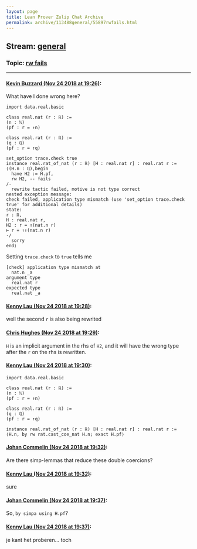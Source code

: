 ```yaml
---
layout: page
title: Lean Prover Zulip Chat Archive 
permalink: archive/113488general/55897rwfails.html
---
```


## Stream: [general](index.html)
### Topic: [rw fails](55897rwfails.html)

---

#### [Kevin Buzzard (Nov 24 2018 at 19:26)](https://leanprover.zulipchat.com/#narrow/stream/113488-general/topic/rw%20fails/near/148286611):
What have I done wrong here?

```lean
import data.real.basic

class real.nat (r : ℝ) :=
(n : ℕ)
(pf : r = ↑n)

class real.rat (r : ℝ) :=
(q : ℚ)
(pf : r = ↑q)

set_option trace.check true
instance real.rat_of_nat (r : ℝ) [H : real.nat r] : real.rat r :=
⟨(H.n : ℚ),begin
  have H2 := H.pf,
  rw H2, -- fails
/-
  rewrite tactic failed, motive is not type correct
nested exception message:
check failed, application type mismatch (use 'set_option trace.check true' for additional details)
state:
r : ℝ,
H : real.nat r,
H2 : r = ↑(nat.n r)
⊢ r = ↑↑(nat.n r)
-/
  sorry 
end⟩
```

Setting `trace.check` to `true` tells me

```
[check] application type mismatch at
  nat.n _a
argument type
  real.nat r
expected type
  real.nat _a
```

#### [Kenny Lau (Nov 24 2018 at 19:28)](https://leanprover.zulipchat.com/#narrow/stream/113488-general/topic/rw%20fails/near/148286682):
well the second `r` is also being rewrited

#### [Chris Hughes (Nov 24 2018 at 19:29)](https://leanprover.zulipchat.com/#narrow/stream/113488-general/topic/rw%20fails/near/148286695):
`H` is an implicit argument in the rhs of `H2`, and it will have the wrong type after the `r` on the rhs is rewritten.

#### [Kenny Lau (Nov 24 2018 at 19:30)](https://leanprover.zulipchat.com/#narrow/stream/113488-general/topic/rw%20fails/near/148286760):
```lean
import data.real.basic

class real.nat (r : ℝ) :=
(n : ℕ)
(pf : r = ↑n)

class real.rat (r : ℝ) :=
(q : ℚ)
(pf : r = ↑q)

instance real.rat_of_nat (r : ℝ) [H : real.nat r] : real.rat r :=
⟨H.n, by rw rat.cast_coe_nat H.n; exact H.pf⟩
```

#### [Johan Commelin (Nov 24 2018 at 19:32)](https://leanprover.zulipchat.com/#narrow/stream/113488-general/topic/rw%20fails/near/148286776):
Are there simp-lemmas that reduce these double coercions?

#### [Kenny Lau (Nov 24 2018 at 19:32)](https://leanprover.zulipchat.com/#narrow/stream/113488-general/topic/rw%20fails/near/148286819):
sure

#### [Johan Commelin (Nov 24 2018 at 19:37)](https://leanprover.zulipchat.com/#narrow/stream/113488-general/topic/rw%20fails/near/148286956):
So, `by simpa using H.pf`?

#### [Kenny Lau (Nov 24 2018 at 19:37)](https://leanprover.zulipchat.com/#narrow/stream/113488-general/topic/rw%20fails/near/148286967):
je kant het proberen... toch

